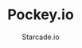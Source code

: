 ---
title: 'Pockey.io'
author: Starcade.io
project_image_path: '/images/gallery/pockey-io.png'
external_url: 'https://pockey.io/'
---